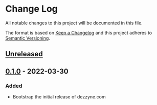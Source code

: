 # Change Log
All notable changes to this project will be documented in this file.

The format is based on [Keep a Changelog](http://keepachangelog.com/)
and this project adheres to [Semantic Versioning](http://semver.org/).

## [Unreleased]

## [0.1.0] - 2022-03-30

### Added
- Bootstrap the initial release of dezzyne.com

[Unreleased]: https://github.com/massivelivefun/dezzyne.com/compare/0.1.0...HEAD
[0.1.0]: https://github.com/massivelivefun/dezzyne.com/releases/tag/0.1.0
